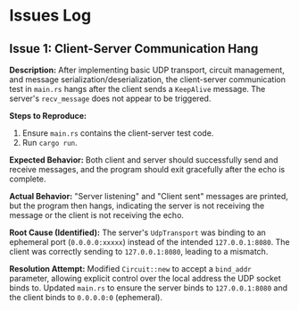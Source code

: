 # Issues Log

## Issue 1: Client-Server Communication Hang

**Description:**
After implementing basic UDP transport, circuit management, and message serialization/deserialization, the client-server communication test in `main.rs` hangs after the client sends a `KeepAlive` message. The server's `recv_message` does not appear to be triggered.

**Steps to Reproduce:**
1. Ensure `main.rs` contains the client-server test code.
2. Run `cargo run`.

**Expected Behavior:**
Both client and server should successfully send and receive messages, and the program should exit gracefully after the echo is complete.

**Actual Behavior:**
"Server listening" and "Client sent" messages are printed, but the program then hangs, indicating the server is not receiving the message or the client is not receiving the echo.

**Root Cause (Identified):**
The server's `UdpTransport` was binding to an ephemeral port (`0.0.0.0:xxxxx`) instead of the intended `127.0.0.1:8080`. The client was correctly sending to `127.0.0.1:8080`, leading to a mismatch.

**Resolution Attempt:**
Modified `Circuit::new` to accept a `bind_addr` parameter, allowing explicit control over the local address the UDP socket binds to. Updated `main.rs` to ensure the server binds to `127.0.0.1:8080` and the client binds to `0.0.0.0:0` (ephemeral).